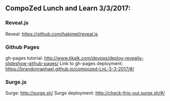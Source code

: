 ## CompoZed Lunch and Learn 3/3/2017:
### Reveal.js
Reveal: https://github.com/hakimel/reveal.js

### Github Pages
gh-pages tutorial: http://www.tikalk.com/devops/deploy-revealjs-slideshow-github-pages/
Link to gh-pages deployment: https://brandonraphael.github.io/compozed-LnL-3-3-2017/#/

### Surge.js
Surge: http://surge.sh/
Surge deployment: http://check-this-out.surge.sh/#/
